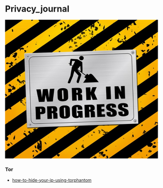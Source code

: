 # Privacy_journal

![](https://raw.githubusercontent.com/H3xFiles/gitMaterial/master/proxy.duckduckgo.com.jpg)

### Tor
- [how-to-hide-your-ip-using-torphantom](https://neoslab.com/2018/07/01/how-to-hide-your-ip-using-torphantom/)
